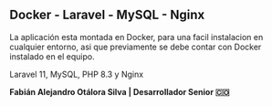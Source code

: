 ## Docker - Laravel - MySQL - Nginx

La aplicación esta montada en Docker, para una facil instalacion en cualquier entorno, asi que previamente se debe contar con Docker instalado en el equipo.

Laravel 11, MySQL, PHP 8.3 y Nginx

**Fabián Alejandro Otálora Silva | Desarrollador Senior 🇨🇴**

